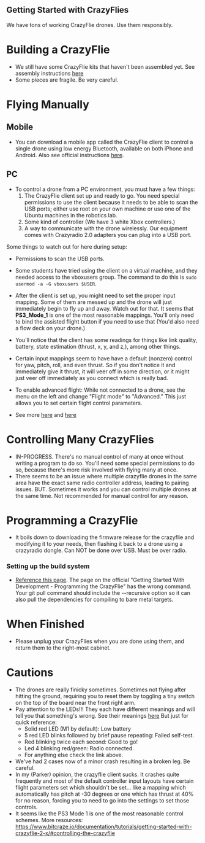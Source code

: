 Getting Started with CrazyFlies
-------------------------------
We have tons of working CrazyFlie drones. Use them responsibly.
# Building a CrazyFlie
- We still have some CrazyFlie kits that haven't been assembled yet. See assembly instructions [here](https://www.bitcraze.io/documentation/tutorials/getting-started-with-crazyflie-2-x/#assembling)
- Some pieces are fragile. Be very careful.

# Flying Manually

## Mobile
- You can download a mobile app called the CrazyFlie client to control a single drone using low energy Bluetooth, available on both iPhone and Android. Also see official instructions [here](https://www.bitcraze.io/documentation/tutorials/getting-started-with-crazyflie-2-x/#controlling-the-crazyflie).

## PC
- To control a drone from a PC environment, you must have a few things:
  1. The CrazyFlie client set up and ready to go. You need special permissions to use the client because it needs to be able to scan the USB ports; either use root on your own machine or use one of the Ubuntu machines in the robotics lab.
  2. Some kind of controller (We have 3 white Xbox controllers.)
  3. A way to communicate with the drone wirelessly. Our equipment comes with Crazyradio 2.0 adapters you can plug into a USB port.

Some things to watch out for here during setup:
- Permissions to scan the USB ports.
- Some students have tried using the client on a virtual machine, and they needed access to the vboxusers group. The command to do this is `sudo usermod -a -G vboxusers $USER`.
- After the client is set up, you might need to set the proper input mapping. Some of them are messed up and the drone will just immediately begin to fly up and away. Watch out for that. It seems that **PS3_Mode_1** is one of the most reasonable mappings. You'll only need to bind the assisted flight button if you need to use that (You'd also need a flow deck on your drone.)
- You'll notice that the client has some readings for things like link quality, battery, state estimation (thrust, x, y, and z,), among other things.
- Certain input mappings seem to have have a default (nonzero) control for yaw, pitch, roll, and even thrust. So if you don't notice it and immediately give it thrust, it will veer off in some direction, or it might just veer off immediately as you connect which is really bad.
- To enable advanced flight: While not connected to a drone, see the menu on the left and change "Flight mode" to "Advanced." This just allows you to set certain flight control parameters.

- See more [here](https://www.bitcraze.io/documentation/repository/crazyflie-clients-python/master/userguides/userguide_client) and [here](https://www.bitcraze.io/documentation/tutorials/getting-started-with-crazyflie-2-x/#config-client)

# Controlling Many CrazyFlies

- IN-PROGRESS. There's no manual control of many at once without writing a program to do so. You'll need some special permissions to do so, because there's more risk involved with flying many at once. 
- There seems to be an issue where multiple crazyflie drones in the same area have the exact same radio controller address, leading to pairing issues. BUT. Sometimes it works and you can control multiple drones at the same time. Not recommended for manual control for any reason.

# Programming a CrazyFlie

- It boils down to downloading the firmware release for the crazyflie and modifying it to your needs, then flashing it back to a drone using a crazyradio dongle. Can NOT be done over USB. Must be over radio.
### Setting up the build system
- [Reference this page](https://github.com/bitcraze/crazyflie-firmware/blob/master/docs/building-and-flashing/build.md). The page on the official "Getting Started With Development - Programming the CrazyFlie" has the wrong command. Your git pull command should include the --recursive option so it can also pull the dependencies for compiling to bare metal targets.

# When Finished

- Please unplug your CrazyFlies when you are done using them, and return them to the right-most cabinet.

# Cautions

- The drones are really finicky sometimes. Sometimes not flying after hitting the ground, requiring you to reset them by toggling a tiny switch on the top of the board near the front right arm.
- Pay attention to the LEDs!!! They each have different meanings and will tell you that something's wrong. See their meanings [here](https://www.bitcraze.io/documentation/tutorials/getting-started-with-crazyflie-2-x/#leds) But just for quick reference: 
    - Solid red LED (M1 by default): Low battery
    - 5 red LED blinks followed by brief pause repeating: Failed self-test.
    - Red blinking twice each second: Good to go!
    - Led 4 blinking red/green: Radio connected.
    - For anything else check the link above.
- We've had 2 cases now of a minor crash resulting in a broken leg. Be careful.
- In my (Parker) opinion, the crazyflie client sucks. It crashes quite frequently and most of the default controller input layouts have certain flight parameters set which shouldn't be set... like a mapping which automatically has pitch at -30 degrees or one which has thrust at 40% for no reason, forcing you to need to go into the settings to set those controls.
- It seems like the PS3 Mode 1 is one of the most reasonable control schemes.
More resources: https://www.bitcraze.io/documentation/tutorials/getting-started-with-crazyflie-2-x/#controlling-the-crazyflie
